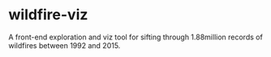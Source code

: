 # wildfire-viz
A front-end exploration and viz tool for sifting through 1.88million records of wildfires between 1992 and 2015.
